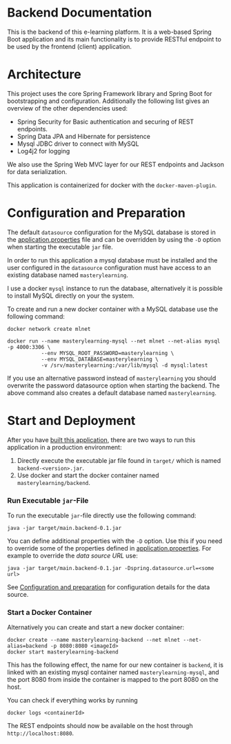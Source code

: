 # Backend Documentation

This is the backend of this e-learning platform. It is a web-based
Spring Boot application and its main functionality is to provide
RESTful endpoint to be used by the frontend (client) application.

# Architecture

This project uses the core Spring Framework library and Spring Boot
for bootstrapping and configuration. Additionally the following
list gives an overview of the other dependencies used:

 * Spring Security for Basic authentication and securing of REST
   endpoints.
 * Spring Data JPA and Hibernate for persistence
 * Mysql JDBC driver to connect with MySQL
 * Log4j2 for logging

We also use the Spring Web MVC layer for our REST endpoints and Jackson
for data serialization.

This application is containerized for docker with the
`docker-maven-plugin`.

# Configuration and Preparation

The default `datasource` configuration for the MySQL
database is stored in the 
[application.properties](src/main/resources/application.properties)
file and can be overridden by using the `-D` option when starting
the executable `jar` file.

In order to run this application a mysql database must be installed
and the user configured in the `datasource` configuration must have
access to an existing database named `masterylearning`.

I use a docker `mysql` instance to run the database, alternatively it is
possible to install MySQL directly on your the system. 

To create and run a new docker container with a MySQL database 
use the following command:

    docker network create mlnet

    docker run --name masterylearning-mysql --net mlnet --net-alias mysql -p 4000:3306 \
               --env MYSQL_ROOT_PASSWORD=masterylearning \
               --env MYSQL_DATABASE=masterylearning \
               -v /srv/masterylearning:/var/lib/mysql -d mysql:latest

If you use an alternative password instead of `masterylearning` you
should overwrite the password datasource option when starting the
backend. The above command also creates a default database named
`masterylearning`.

# Start and Deployment

After you have [built this application](../README.md#testing-building-installing),
there are two ways to run this application in a production environment:

 1. Directly execute the executable jar file found in `target/` which is 
    named `backend-<version>.jar`.
 2. Use docker and start the docker container named `masterylearning/backend`. 

### Run Executable `jar`-File

To run the executable `jar`-file directly use the following
command:

    java -jar target/main.backend-0.1.jar

You can define additional properties with the `-D` option. Use this
 if you need to override some of the properties defined in
 [application.properties](src/main/resources/application.properties).
 For example to override the *data source URL* use:

    java -jar target/main.backend-0.1.jar -Dspring.datasource.url=<some url>

See [Configuration and preparation](#configuration-and-preparation) 
for configuration details for the data source.

### Start a Docker Container

Alternatively you can create and start a new docker container:

    docker create --name masterylearning-backend --net mlnet --net-alias=backend -p 8080:8080 <imageId>
    docker start masterylearning-backend

This has the following effect, the name for our new container is
`backend`, it is linked with an existing mysql container named `masterylearning-mysql`,
and the port 8080 from inside the container is mapped to the port
8080 on the host.

You can check if everything works by running

    docker logs <containerId>

The REST endpoints should now be available on the host through
`http://localhost:8080`.
